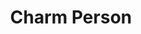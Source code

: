 ---
title: "Charm Person"
permalink: /spells/charm-person/
tags:
  - Spell
  - 1st Level
  - Enchantment
available_for:
  - Bard
  - Druid
  - Sorcerer
  - Warlock
  - Wizard
level: "1st Level"
school: "Enchantment"
range: "30 ft"
comp:
  - V
  - S
duration: "1 Hour"
attack: "WIS Save"
description: |
  You attempt to charm a humanoid you can see within range. It must make a wisdom saving throw, and does so with advantage if you or your companions are fighting it. If it fails the saving throw, it is charmed by you until the spell ends or until you or your companions do anything harmful to it. The charmed creature regards you as a friendly acquaintance. When the spell ends, the creature knows it was charmed by you.

  **At higher levels.** When you cast this spell using a spell slot of 2nd level or higher, you can target one additional creature for each slot level above 1st. The creatures must be within 30 feet of each other when you target them.
excerpt: "You attempt to charm a humanoid you can see within range."
source: "Basic Rules"
---